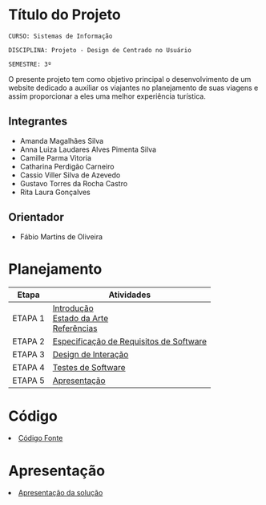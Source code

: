 # Título do Projeto

`CURSO: Sistemas de Informação`

`DISCIPLINA: Projeto - Design de Centrado no Usuário`

`SEMESTRE: 3º`

O presente projeto tem como objetivo principal o desenvolvimento de um website dedicado a auxiliar os viajantes no planejamento de suas viagens e assim proporcionar a eles uma melhor experiência turística.

## Integrantes

* Amanda Magalhães Silva
* Anna Luiza Laudares Alves Pimenta Silva
* Camille Parma Vitoria
* Catharina Perdigão Carneiro
* Cassio Viller Silva de Azevedo
* Gustavo Torres da Rocha Castro
* Rita Laura Gonçalves

## Orientador

* Fábio Martins de Oliveira

# Planejamento

| Etapa         | Atividades |
|  :----:   | ----------- |
| ETAPA 1         |[Introdução](docs/introducao.md) <br> [Estado da Arte](docs/estado.md) <br> [Referências](docs/referencias.md) |
| ETAPA 2         |[Especificação de Requisitos de Software](docs/especificacao.md) |
| ETAPA 3         |[Design de Interação](docs/design.md) |
| ETAPA 4        |[Testes de Software](docs/testes.md) |
| ETAPA 5         | [Apresentação](docs/apresentacao.md) |


# Código

<li><a href="src/codigo.md"> Código Fonte</a></li>

# Apresentação

<li><a href="docs/apresentacao.md"> Apresentação da solução</a></li>
